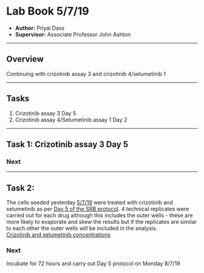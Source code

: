 # Lab Book 5/7/19
- **Author:** Priyal Dass
- **Supervisor:** Associate Professor John Ashton
------------------------------------------------------------------
## Overview

Continuing with crizotinib assay 3 and crizotinib 4/selumetinib 1

------------------------------------------------------------------
## Tasks
1. Crizotinib assay 3 Day 5
2. Crizotinib assay 4/Selumetinib assay 1 Day 2

------------------------------------------------------------------
## Task 1: Crizotinib assay 3 Day 5




### Next
------------------------------------------------------------------
## Task 2:

The cells seeded yesterday [5/7/19](../Daily_lab_book/LB_19-7-04.md) were treated with crizotinib and selumetinib as per [Day 5 of the SRB protocol](../Protocols/SRB_Cytotoxicity_assay.md). 4 technical replicates were carried out for each drug although this includes the outer wells - these are more likely to evaporate and skew the results but if the replicates are similar to each other the outer wells will be included in the analysis. <br>
[Crizotinib and selumetinib concentrations](../Protocols/SRB_drug_concentrations.md)

### Next
Incubate for 72 hours and carry out Day 5 protocol on Monday 8/7/19

